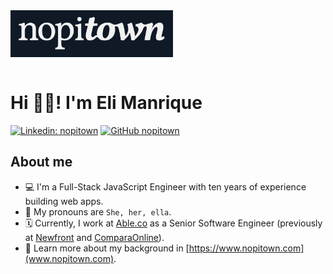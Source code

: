 

<div style="display: flex;">
  <img src="./assets/nopitown-logo.png" width="260" />
</div>
&nbsp;

# Hi 👋🏻! I'm Eli Manrique

[![Linkedin: nopitown](https://img.shields.io/badge/-nopitown-blue?style=flat-square&logo=Linkedin&logoColor=white&link=https://www.linkedin.com/in/nopitown/)](https://www.linkedin.com/in/nopitown/)
[![GitHub nopitown](https://img.shields.io/github/followers/nopitown?label=follow&style=social)](https://github.com/nopitown)


## About me
- 💻 I'm a Full-Stack JavaScript Engineer with ten years of experience building web apps.
- 👤 My pronouns are `She, her, ella`.
- 🗓 Currently, I work at [Able.co](https://www.able.co/) as a Senior Software Engineer (previously at [Newfront](https://www.newfront.com/) and [ComparaOnline](https://comparaonline.cl)).
- 📧 Learn more about my background in [https://www.nopitown.com](www.nopitown.com).
